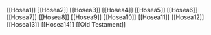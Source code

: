 [[Hosea1]]
[[Hosea2]]
[[Hosea3]]
[[Hosea4]]
[[Hosea5]]
[[Hosea6]]
[[Hosea7]]
[[Hosea8]]
[[Hosea9]]
[[Hosea10]]
[[Hosea11]]
[[Hosea12]]
[[Hosea13]]
[[Hosea14]]
[[Old Testament]]